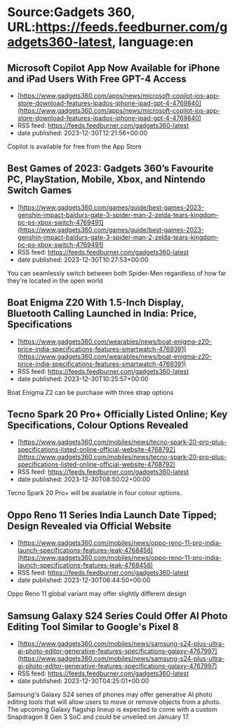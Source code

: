 # Source:Gadgets 360, URL:https://feeds.feedburner.com/gadgets360-latest, language:en

## Microsoft Copilot App Now Available for iPhone and iPad Users With Free GPT-4 Access
 - [https://www.gadgets360.com/apps/news/microsoft-copilot-ios-app-store-download-features-ipados-iphone-ipad-gpt-4-4769840](https://www.gadgets360.com/apps/news/microsoft-copilot-ios-app-store-download-features-ipados-iphone-ipad-gpt-4-4769840)
 - RSS feed: https://feeds.feedburner.com/gadgets360-latest
 - date published: 2023-12-30T12:21:56+00:00

Copilot is available for free from the App Store

## Best Games of 2023: Gadgets 360’s Favourite PC, PlayStation, Mobile, Xbox, and Nintendo Switch Games
 - [https://www.gadgets360.com/games/guide/best-games-2023-genshin-impact-baldurs-gate-3-spider-man-2-zelda-tears-kingdom-pc-ps-xbox-switch-4769491](https://www.gadgets360.com/games/guide/best-games-2023-genshin-impact-baldurs-gate-3-spider-man-2-zelda-tears-kingdom-pc-ps-xbox-switch-4769491)
 - RSS feed: https://feeds.feedburner.com/gadgets360-latest
 - date published: 2023-12-30T10:27:53+00:00

You can seamlessly switch between both Spider-Men regardless of how far they're located in the open world

## Boat Enigma Z20 With 1.5-Inch Display, Bluetooth Calling Launched in India: Price, Specifications
 - [https://www.gadgets360.com/wearables/news/boat-enigma-z20-price-india-specifications-features-smartwatch-4769391](https://www.gadgets360.com/wearables/news/boat-enigma-z20-price-india-specifications-features-smartwatch-4769391)
 - RSS feed: https://feeds.feedburner.com/gadgets360-latest
 - date published: 2023-12-30T10:25:57+00:00

Boat Enigma Z2 can be purchase with three strap options

## Tecno Spark 20 Pro+ Officially Listed Online; Key Specifications, Colour Options Revealed
 - [https://www.gadgets360.com/mobiles/news/tecno-spark-20-pro-plus-specifications-listed-online-official-website-4768792](https://www.gadgets360.com/mobiles/news/tecno-spark-20-pro-plus-specifications-listed-online-official-website-4768792)
 - RSS feed: https://feeds.feedburner.com/gadgets360-latest
 - date published: 2023-12-30T08:50:02+00:00

Tecno Spark 20 Pro+ will be available in four colour options.

## Oppo Reno 11 Series India Launch Date Tipped; Design Revealed via Official Website
 - [https://www.gadgets360.com/mobiles/news/oppo-reno-11-pro-india-launch-specifications-features-leak-4768458](https://www.gadgets360.com/mobiles/news/oppo-reno-11-pro-india-launch-specifications-features-leak-4768458)
 - RSS feed: https://feeds.feedburner.com/gadgets360-latest
 - date published: 2023-12-30T06:44:50+00:00

Oppo Reno 11 global variant may offer slightly different design

## Samsung Galaxy S24 Series Could Offer AI Photo Editing Tool Similar to Google's Pixel 8
 - [https://www.gadgets360.com/mobiles/news/samsung-s24-plus-ultra-ai-photo-editor-generative-features-specifications-galaxy-4767997](https://www.gadgets360.com/mobiles/news/samsung-s24-plus-ultra-ai-photo-editor-generative-features-specifications-galaxy-4767997)
 - RSS feed: https://feeds.feedburner.com/gadgets360-latest
 - date published: 2023-12-30T04:25:01+00:00

Samsung's Galaxy S24 series of phones may offer generative AI photo editing tools that will allow users to move or remove objects from a photo. The upcoming Galaxy flagship lineup is expected to come with a custom Snapdragon 8 Gen 3 SoC and could be unveiled on January 17.

